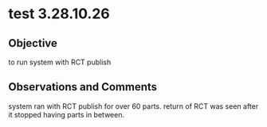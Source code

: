 # test 3.28.10.26
## Objective 

to run system with RCT publish

## Observations and Comments
system ran with RCT publish for over 60 parts. return of RCT was seen after it stopped having parts in between.

